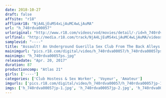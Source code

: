 ```yaml
---
date: 2018-10-27
draft: false
affsite: "r18"
afflinkr18: "NjA4LjEuMS4xLjAuMC4wLjAuMA"
url: "h_740rdva00057"
urloriginal: "http://www.r18.com/videos/vod/movies/detail/-/id=h_740rdva00057"
urlfinal: "http://media.r18.com/track/NjA4LjEuMS4xLjAuMC4wLjAuMA/videos/vod/movies/detail/-/id=h_740rdva00057"
samplevid: "----"
title: "Assault! An Underground Guerilla Sex Club From The Back Alleys With Love..."
mainimgurl: "pics.r18.com/digital/video/h_740rdva00057/h_740rdva00057ps.jpg"
mainimgs: "h_740rdva00057ps.jpg"
releasedate: "Apr. 20, 2017"
duration: 87
productioncomp: "Atlas 21"
girls: ['----']
categories: ['Club Hostess & Sex Worker', 'Voyeur', 'Amateur']
imgurls: ['pics.r18.com/digital/video/h_740rdva00057/h_740rdva00057jp-1.jpg', 'pics.r18.com/digital/video/h_740rdva00057/h_740rdva00057jp-2.jpg', 'pics.r18.com/digital/video/h_740rdva00057/h_740rdva00057jp-3.jpg', 'pics.r18.com/digital/video/h_740rdva00057/h_740rdva00057jp-4.jpg', 'pics.r18.com/digital/video/h_740rdva00057/h_740rdva00057jp-5.jpg', 'pics.r18.com/digital/video/h_740rdva00057/h_740rdva00057jp-6.jpg', 'pics.r18.com/digital/video/h_740rdva00057/h_740rdva00057jp-7.jpg', 'pics.r18.com/digital/video/h_740rdva00057/h_740rdva00057jp-8.jpg', 'pics.r18.com/digital/video/h_740rdva00057/h_740rdva00057jp-9.jpg', 'pics.r18.com/digital/video/h_740rdva00057/h_740rdva00057jp-10.jpg', 'pics.r18.com/digital/video/h_740rdva00057/h_740rdva00057jp-11.jpg', 'pics.r18.com/digital/video/h_740rdva00057/h_740rdva00057jp-12.jpg', 'pics.r18.com/digital/video/h_740rdva00057/h_740rdva00057jp-13.jpg', 'pics.r18.com/digital/video/h_740rdva00057/h_740rdva00057jp-14.jpg', 'pics.r18.com/digital/video/h_740rdva00057/h_740rdva00057jp-15.jpg', 'pics.r18.com/digital/video/h_740rdva00057/h_740rdva00057jp-16.jpg', 'pics.r18.com/digital/video/h_740rdva00057/h_740rdva00057jp-17.jpg', 'pics.r18.com/digital/video/h_740rdva00057/h_740rdva00057jp-18.jpg', 'pics.r18.com/digital/video/h_740rdva00057/h_740rdva00057jp-19.jpg', 'pics.r18.com/digital/video/h_740rdva00057/h_740rdva00057jp-20.jpg']
imgs: ['h_740rdva00057jp-1.jpg', 'h_740rdva00057jp-2.jpg', 'h_740rdva00057jp-3.jpg', 'h_740rdva00057jp-4.jpg', 'h_740rdva00057jp-5.jpg', 'h_740rdva00057jp-6.jpg', 'h_740rdva00057jp-7.jpg', 'h_740rdva00057jp-8.jpg', 'h_740rdva00057jp-9.jpg', 'h_740rdva00057jp-10.jpg', 'h_740rdva00057jp-11.jpg', 'h_740rdva00057jp-12.jpg', 'h_740rdva00057jp-13.jpg', 'h_740rdva00057jp-14.jpg', 'h_740rdva00057jp-15.jpg', 'h_740rdva00057jp-16.jpg', 'h_740rdva00057jp-17.jpg', 'h_740rdva00057jp-18.jpg', 'h_740rdva00057jp-19.jpg', 'h_740rdva00057jp-20.jpg']
---
```

